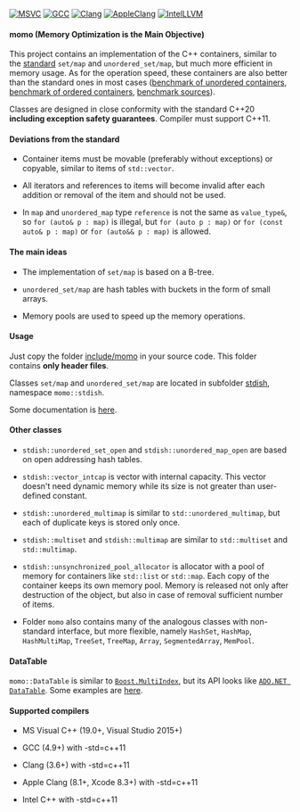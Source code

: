 [![MSVC](https://github.com/morzhovets/momo/actions/workflows/msvc.yml/badge.svg?branch=branch_cpp11)](https://github.com/morzhovets/momo/actions/workflows/msvc.yml?query=branch%3Abranch_cpp11)
[![GCC](https://github.com/morzhovets/momo/actions/workflows/gcc.yml/badge.svg?branch=branch_cpp11)](https://github.com/morzhovets/momo/actions/workflows/gcc.yml?query=branch%3Abranch_cpp11)
[![Clang](https://github.com/morzhovets/momo/actions/workflows/clang.yml/badge.svg?branch=branch_cpp11)](https://github.com/morzhovets/momo/actions/workflows/clang.yml?query=branch%3Abranch_cpp11)
[![AppleClang](https://github.com/morzhovets/momo/actions/workflows/apple_clang.yml/badge.svg?branch=branch_cpp11)](https://github.com/morzhovets/momo/actions/workflows/apple_clang.yml?query=branch%3Abranch_cpp11)
[![IntelLLVM](https://github.com/morzhovets/momo/actions/workflows/intel.yml/badge.svg?branch=branch_cpp11)](https://github.com/morzhovets/momo/actions/workflows/intel.yml?query=branch%3Abranch_cpp11)

#### momo (Memory Optimization is the Main Objective)

This project contains an implementation of the C++ containers, similar to the
[standard](https://en.cppreference.com/w/cpp/container) `set/map` and `unordered_set/map`,
but much more efficient in memory usage.
As for the operation speed, these containers are also better than the standard ones in most cases
([benchmark of unordered containers](https://morzhovets.github.io/hash_gcc_ubuntu16),
[benchmark of ordered containers](https://morzhovets.github.io/tree_gcc_ubuntu16),
[benchmark sources](https://github.com/morzhovets/hash-table-shootout)).

Classes are designed in close conformity with the standard C++20 **including exception safety guarantees**.
Compiler must support C++11.

#### Deviations from the standard

- Container items must be movable (preferably without exceptions) or copyable, similar to items of `std::vector`.

- All iterators and references to items will become invalid after each addition or removal of the item and should not be used.

- In `map` and `unordered_map` type `reference` is not the same as `value_type&`, so `for (auto& p : map)`
is illegal, but `for (auto p : map)` or `for (const auto& p : map)` or `for (auto&& p : map)` is allowed.

#### The main ideas

- The implementation of `set/map` is based on a B-tree.

- `unordered_set/map` are hash tables with buckets in the form of small arrays.

- Memory pools are used to speed up the memory operations.

#### Usage

Just copy the folder [include/momo](https://github.com/morzhovets/momo/tree/branch_cpp11/include/momo)
in your source code. This folder contains **only header files**.

Classes `set/map` and `unordered_set/map` are located in subfolder
[stdish](https://github.com/morzhovets/momo/tree/branch_cpp11/include/momo/stdish), namespace `momo::stdish`.

Some documentation is [here](https://morzhovets.github.io/momo).

#### Other classes

- `stdish::unordered_set_open` and `stdish::unordered_map_open` are based on open addressing hash tables.

- `stdish::vector_intcap` is vector with internal capacity.
This vector doesn't need dynamic memory while its size is not greater than user-defined constant.

- `stdish::unordered_multimap` is similar to `std::unordered_multimap`, but each of duplicate keys is stored only once.

- `stdish::multiset` and `stdish::multimap` are similar to `std::multiset` and `std::multimap`.

- `stdish::unsynchronized_pool_allocator` is allocator with a pool of memory for containers like `std::list` or `std::map`.
Each copy of the container keeps its own memory pool.
Memory is released not only after destruction of the object, but also in case of removal sufficient number of items.

- Folder `momo` also contains many of the analogous classes with non-standard interface, but more flexible,
namely `HashSet`, `HashMap`, `HashMultiMap`, `TreeSet`, `TreeMap`, `Array`, `SegmentedArray`, `MemPool`.

#### DataTable

`momo::DataTable` is similar to [`Boost.MultiIndex`](https://www.boost.org/doc/libs/1_74_0/libs/multi_index/doc/index.html),
but its API looks like [`ADO.NET DataTable`](https://docs.microsoft.com/en-us/dotnet/api/system.data.datatable).
Some examples are [here](https://github.com/morzhovets/momo/blob/branch_cpp11/test/sources/SimpleDataSampler.cpp).

#### Supported compilers

- MS Visual C++ (19.0+, Visual Studio 2015+)

- GCC (4.9+) with -std=c++11

- Clang (3.6+) with -std=c++11

- Apple Clang (8.1+, Xcode 8.3+) with -std=c++11

- Intel C++ with -std=c++11
